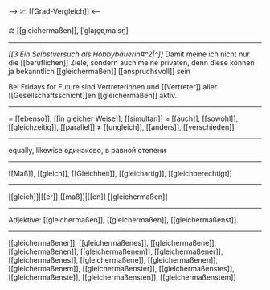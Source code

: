 --> 📈 [[Grad-Vergleich]] <--

⚖️ [[gleichermaßen]], [ˈɡlaɪ̯çɐˌmaːsn̩]

---
*[[3  Ein Selbstversuch als Hobbybäuerin#^2|^]]* Damit meine ich nicht nur die [[beruflichen]] Ziele, sondern auch meine privaten, denn diese können ja bekanntlich [[gleichermaßen]] [[anspruchsvoll]] sein

Bei Fridays for Future sind Vertreterinnen und [[Vertreter]] aller [[Gesellschaftsschicht]]en [[gleichermaßen]] aktiv.


---
= [[ebenso]], [[in gleicher Weise]], [[simultan]]
≈ [[auch]], [[sowohl]], [[gleichzeitig]], [[parallel]]
≠ [[ungleich]], [[anders]], [[verschieden]]

---
equally, likewise
одинаково, в равной степени

---
[[Maß]], [[gleich]], [[Gleichheit]], [[gleichartig]], [[gleichberechtigt]]

---
[[gleich]]|[[er]]|[[maß]]|[[en]]
[[gleichermaßen]]


---
Adjektive: [[gleichermaßen]], [[gleichermaßen]], [[gleichermaßenst]]

---
[[gleichermaßener]], [[gleichermaßenes]], [[gleichermaßene]], [[gleichermaßenen]], [[gleichermaßenem]], [[gleichermaßener]], [[gleichermaßenes]], [[gleichermaßene]], [[gleichermaßenen]], [[gleichermaßenem]], [[gleichermaßenster]], [[gleichermaßenstes]], [[gleichermaßenste]], [[gleichermaßensten]], [[gleichermaßenstem]]